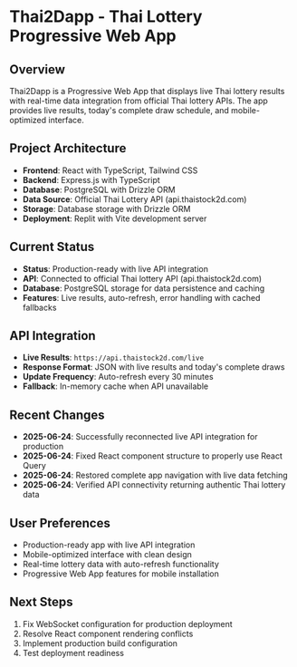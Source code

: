 # Thai2Dapp - Thai Lottery Progressive Web App

## Overview
Thai2Dapp is a Progressive Web App that displays live Thai lottery results with real-time data integration from official Thai lottery APIs. The app provides live results, today's complete draw schedule, and mobile-optimized interface.

## Project Architecture
- **Frontend**: React with TypeScript, Tailwind CSS
- **Backend**: Express.js with TypeScript
- **Database**: PostgreSQL with Drizzle ORM
- **Data Source**: Official Thai Lottery API (api.thaistock2d.com)
- **Storage**: Database storage with Drizzle ORM
- **Deployment**: Replit with Vite development server

## Current Status
- **Status**: Production-ready with live API integration
- **API**: Connected to official Thai lottery API (api.thaistock2d.com)
- **Database**: PostgreSQL storage for data persistence and caching
- **Features**: Live results, auto-refresh, error handling with cached fallbacks

## API Integration
- **Live Results**: `https://api.thaistock2d.com/live`
- **Response Format**: JSON with live results and today's complete draws
- **Update Frequency**: Auto-refresh every 30 minutes
- **Fallback**: In-memory cache when API unavailable

## Recent Changes
- **2025-06-24**: Successfully reconnected live API integration for production
- **2025-06-24**: Fixed React component structure to properly use React Query
- **2025-06-24**: Restored complete app navigation with live data fetching
- **2025-06-24**: Verified API connectivity returning authentic Thai lottery data

## User Preferences
- Production-ready app with live API integration
- Mobile-optimized interface with clean design  
- Real-time lottery data with auto-refresh functionality
- Progressive Web App features for mobile installation

## Next Steps
1. Fix WebSocket configuration for production deployment
2. Resolve React component rendering conflicts
3. Implement production build configuration
4. Test deployment readiness
